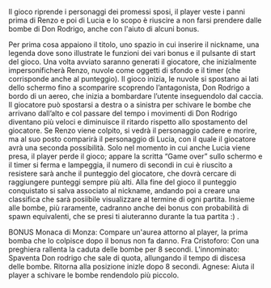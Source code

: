 Il gioco riprende i personaggi dei promessi sposi, il player veste i panni prima di Renzo e poi di Lucia e lo scopo è riuscire a non farsi prendere dalle bombe di Don Rodrigo, anche con l'aiuto di alcuni bonus. 

Per prima cosa appaiono il titolo, uno spazio in cui inserire il nickname, una legenda dove sono illustrate le funzioni dei vari bonus e il pulsante di start del gioco. Una volta avviato saranno generati il giocatore, che inizialmente impersonificherà Renzo, nuvole come oggetti di sfondo e il timer (che corrisponde anche al punteggio). Il gioco inizia, le nuvole si spostano ai lati dello schermo fino a scomparire scoprendo l’antagonista, Don Rodrigo a bordo di un aereo, che inizia a bombardare l’utente inseguendolo dal caccia. Il giocatore può spostarsi a destra o a sinistra per schivare le bombe che arrivano dall’alto e col passare del tempo i movimenti di Don Rodrigo diventano più veloci e diminuisce il ritardo rispetto allo spostamento del giocatore. Se Renzo viene colpito, si vedrà il personaggio cadere e morire, ma al suo posto comparirà il personaggio di Lucia, con il quale il giocatore avrà una seconda possibilità. Solo nel momento in cui anche Lucia viene presa, il player perde il gioco; appare la scritta “Game over” sullo schermo e il timer si ferma e lampeggia, il numero di secondi in cui è riuscito a resistere sarà anche il punteggio del giocatore, che dovrà cercare di raggiungere punteggi sempre più alti. Alla fine del gioco il punteggio conquistato si salva associato al nickname, andando poi a creare una classifica che sarà posiibile visualizzare al termine di ogni partita.
Insieme alle bombe, più raramente, cadranno anche dei bonus con probabilità di spawn equivalenti, che se presi ti aiuteranno durante la tua partita :) .

BONUS
Monaca di Monza: Compare un'aurea attorno al player, la prima bomba che lo colpisce dopo il bonus non fa danno.
Fra Cristoforo: Con una preghiera rallenta la caduta delle bombe per 8 secondi.
L'innominato: Spaventa Don rodrigo che sale di quota, allungando il tempo di discesa delle bombe. Ritorna alla posizione inizle dopo 8 secondi. 
Agnese: Aiuta il player a schivare le bombe rendendolo più piccolo. 
